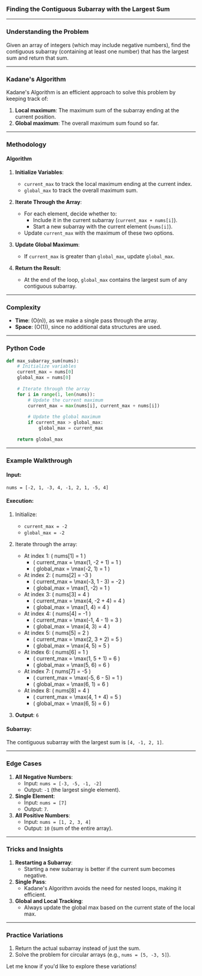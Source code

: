 ### **Finding the Contiguous Subarray with the Largest Sum**

---

### **Understanding the Problem**
Given an array of integers (which may include negative numbers), find the contiguous subarray (containing at least one number) that has the largest sum and return that sum.

---

### **Kadane's Algorithm**

Kadane's Algorithm is an efficient approach to solve this problem by keeping track of:
1. **Local maximum**: The maximum sum of the subarray ending at the current position.
2. **Global maximum**: The overall maximum sum found so far.

---

### **Methodology**

#### **Algorithm**
1. **Initialize Variables**:
   - `current_max` to track the local maximum ending at the current index.
   - `global_max` to track the overall maximum sum.

2. **Iterate Through the Array**:
   - For each element, decide whether to:
     - Include it in the current subarray (`current_max + nums[i]`).
     - Start a new subarray with the current element (`nums[i]`).
   - Update `current_max` with the maximum of these two options.

3. **Update Global Maximum**:
   - If `current_max` is greater than `global_max`, update `global_max`.

4. **Return the Result**:
   - At the end of the loop, `global_max` contains the largest sum of any contiguous subarray.

---

### **Complexity**
- **Time**: \(O(n)\), as we make a single pass through the array.
- **Space**: \(O(1)\), since no additional data structures are used.

---

### **Python Code**

```python
def max_subarray_sum(nums):
    # Initialize variables
    current_max = nums[0]
    global_max = nums[0]
    
    # Iterate through the array
    for i in range(1, len(nums)):
        # Update the current maximum
        current_max = max(nums[i], current_max + nums[i])
        
        # Update the global maximum
        if current_max > global_max:
            global_max = current_max
    
    return global_max
```

---

### **Example Walkthrough**

#### **Input**:
`nums = [-2, 1, -3, 4, -1, 2, 1, -5, 4]`

#### **Execution**:

1. Initialize:
   - `current_max = -2`
   - `global_max = -2`

2. Iterate through the array:
   - At index 1: \( nums[1] = 1 \)
     - \( current\_max = \max(1, -2 + 1) = 1 \)
     - \( global\_max = \max(-2, 1) = 1 \)
   - At index 2: \( nums[2] = -3 \)
     - \( current\_max = \max(-3, 1 - 3) = -2 \)
     - \( global\_max = \max(1, -2) = 1 \)
   - At index 3: \( nums[3] = 4 \)
     - \( current\_max = \max(4, -2 + 4) = 4 \)
     - \( global\_max = \max(1, 4) = 4 \)
   - At index 4: \( nums[4] = -1 \)
     - \( current\_max = \max(-1, 4 - 1) = 3 \)
     - \( global\_max = \max(4, 3) = 4 \)
   - At index 5: \( nums[5] = 2 \)
     - \( current\_max = \max(2, 3 + 2) = 5 \)
     - \( global\_max = \max(4, 5) = 5 \)
   - At index 6: \( nums[6] = 1 \)
     - \( current\_max = \max(1, 5 + 1) = 6 \)
     - \( global\_max = \max(5, 6) = 6 \)
   - At index 7: \( nums[7] = -5 \)
     - \( current\_max = \max(-5, 6 - 5) = 1 \)
     - \( global\_max = \max(6, 1) = 6 \)
   - At index 8: \( nums[8] = 4 \)
     - \( current\_max = \max(4, 1 + 4) = 5 \)
     - \( global\_max = \max(6, 5) = 6 \)

3. **Output**: `6`

#### Subarray:
The contiguous subarray with the largest sum is `[4, -1, 2, 1]`.

---

### **Edge Cases**
1. **All Negative Numbers**:
   - Input: `nums = [-3, -5, -1, -2]`
   - Output: `-1` (the largest single element).
2. **Single Element**:
   - Input: `nums = [7]`
   - Output: `7`.
3. **All Positive Numbers**:
   - Input: `nums = [1, 2, 3, 4]`
   - Output: `10` (sum of the entire array).

---

### **Tricks and Insights**
1. **Restarting a Subarray**:
   - Starting a new subarray is better if the current sum becomes negative.
2. **Single Pass**:
   - Kadane's Algorithm avoids the need for nested loops, making it efficient.
3. **Global and Local Tracking**:
   - Always update the global max based on the current state of the local max.

---

### **Practice Variations**
1. Return the actual subarray instead of just the sum.
2. Solve the problem for circular arrays (e.g., `nums = [5, -3, 5]`).

Let me know if you'd like to explore these variations!